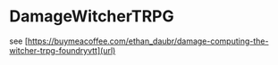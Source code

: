 # DamageWitcherTRPG
see [https://buymeacoffee.com/ethan_daubr/damage-computing-the-witcher-trpg-foundryvtt](url)
